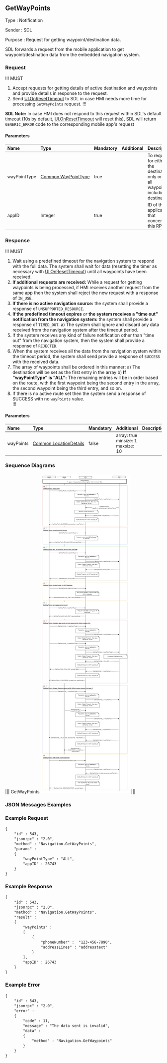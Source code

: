## GetWayPoints

Type
: Notification

Sender
: SDL

Purpose
: Request for getting waypoint/destination data.

SDL forwards a request from the mobile application to get waypoint/destination data from the embedded navigation system.

### Request

!!! MUST
1. Accept requests for getting details of active destination and waypoints and provide details in response to the request.
2. Send [UI.OnResetTimeout](../../ui/onresettimeout) to SDL in case HMI needs more time for processing `GetWayPoints` request.
!!!

**SDL Note:** In case HMI does not respond to this request within SDL's default timeout (10s by default, [UI.OnResetTimeout](../../ui/onresettimeout) will reset this), SDL will return `GENERIC_ERROR` code to the corresponding mobile app's request


#### Parameters

|Name|Type|Mandatory|Additional|Description|
|:---|:---|:--------|:---------|:----------|
|wayPointType|[Common.WayPointType](../../common/enums/#waypointtype)|true||To request for either the destination only or for all waypoints including destination|
|appID|Integer|true||ID of the application that concerns this RPC|

### Response

!!! MUST   
1. Wait using a predefined timeout for the navigation system to respond with the full data. The system shall wait for data (resetting the timer as necessary with [UI.OnResetTimeout](../../ui/onresettimeout)) until all waypoints have been received.
2. **If additional requests are received:** While a request for getting waypoints is being processed, if HMI receives another request from the same app then the system shall reject the new request with a response of `IN_USE`.   
3. **If there is no active navigation source:** the system shall provide a response of `UNSUPPORTED_RESOURCE`.   
4. **If the predefined timeout expires** _or_ **the system receives a "time out" notification from the navigation system:** the system shall provide a response of `TIMED_OUT`.
    a) The system shall ignore and discard any data received from the navigation system after the timeout period.
5. If the system receives any kind of failure notification other than "time out" from the navigation system, then the system shall provide a response of `REJECTED`.
6. When the system receives all the data from the navigation system within the timeout period, the system shall send provide a response of `SUCCESS` with the received data.
7. The array of waypoints shall be ordered in this manner:
   a) The destination will be set as the first entry in the array
   b) **If "wayPointType" is "ALL":** The remaining entries will be in order based on the route, with the first waypoint being the second entry in the array, the second waypoint being the third entry, and so on.   
8. If there is no active route set then the system send a response of SUCCESS with no `wayPoints` value.   
!!!

#### Parameters

|Name|Type|Mandatory|Additional|Description|
|:---|:---|:--------|:---------|:----------|
|wayPoints|[Common.LocationDetails](../../common/structs/#locationdetails)|false|array: true<br>minsize: 1<br>maxsize: 10||


### Sequence Diagrams
|||
GetWayPoints
![GetWayPoints](./assets/GetWayPoints.png)
|||

### JSON Messages Examples

### Example Request

```
{
	"id" : 543,
	"jsonrpc" : "2.0",
	"method" : "Navigation.GetWayPoints",
	"params" : 
	{
		"wayPointType" : "ALL",
		"appID" : 26743
	}
}
```

### Example Response

```
{
	"id" : 543,
	"jsonrpc" : "2.0",
	"method" : "Navigation.GetWayPoints",
	"result" :
	{
		"wayPoints" :
		[
			{
				"phoneNumber" :  "123-456-7890",
				"addressLines" : "addresstext"
			}
		],
		"appID" : 26743
	}
}
```

### Example Error

```
{
	"id" : 543,
	"jsonrpc" : "2.0",
	"error" :
	{
		"code" : 11,
		"message" : "The data sent is invalid",
		"data" :
		{
			"method" : "Navigation.GetWaypoints"
		}
	}
}
```
